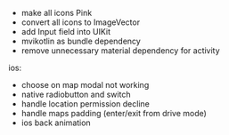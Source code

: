 - make all icons Pink
- convert all icons to ImageVector
- add Input field into UIKit
- mvikotlin as bundle dependency
- remove unnecessary material dependency for activity


ios:
- choose on map modal not working
- native radiobutton and switch
- handle location permission decline
- handle maps padding (enter/exit from drive mode)
- ios back animation